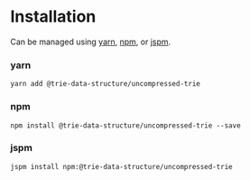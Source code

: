 # Installation

Can be managed using
[yarn](https://yarnpkg.com/en/docs),
[npm](https://docs.npmjs.com),
or [jspm](https://jspm.org/docs).


### yarn
```terminal
yarn add @trie-data-structure/uncompressed-trie
```

### npm
```terminal
npm install @trie-data-structure/uncompressed-trie --save
```

### jspm
```terminal
jspm install npm:@trie-data-structure/uncompressed-trie
```
